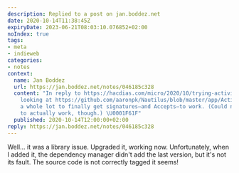 ```yaml
---
description: Replied to a post on jan.boddez.net
date: 2020-10-14T11:38:45Z
expiryDate: 2023-06-21T08:03:10.076852+02:00
noIndex: true
tags:
- meta
- indieweb
categories:
- notes
context:
  name: Jan Boddez
  url: https://jan.boddez.net/notes/046185c328
  content: "In reply to https://hacdias.com/micro/2020/10/trying-activitypub/. I remember
    looking at https://github.com/aaronpk/Nautilus/blob/master/app/ActivityPub/HTTPSignature.php
    a whole lot to finally get signatures—and Accepts—to work. (Could never get Deletes
    to actually work, though.) \U0001F61F"
  published: 2020-10-14T12:00:00+02:00
reply: https://jan.boddez.net/notes/046185c328
---
```


Well... it was a library issue. Upgraded it, working now. Unfortunately, when I added it, the dependency manager didn't add the last version, but it's not its fault. The source code is not correctly tagged it seems!
